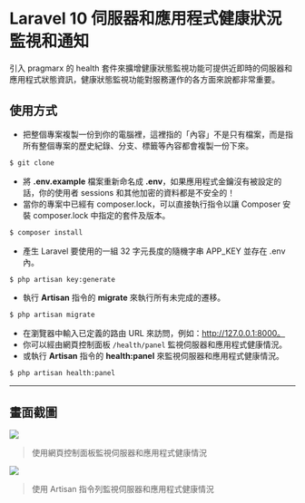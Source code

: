 # Laravel 10 伺服器和應用程式健康狀況監視和通知

引入 pragmarx 的 health 套件來擴增健康狀態監視功能可提供近即時的伺服器和應用程式狀態資訊，健康狀態監視功能對服務運作的各方面來說都非常重要。

## 使用方式
- 把整個專案複製一份到你的電腦裡，這裡指的「內容」不是只有檔案，而是指所有整個專案的歷史紀錄、分支、標籤等內容都會複製一份下來。
```sh
$ git clone
```
- 將 __.env.example__ 檔案重新命名成 __.env__，如果應用程式金鑰沒有被設定的話，你的使用者 sessions 和其他加密的資料都是不安全的！
- 當你的專案中已經有 composer.lock，可以直接執行指令以讓 Composer 安裝 composer.lock 中指定的套件及版本。
```sh
$ composer install
```
- 產生 Laravel 要使用的一組 32 字元長度的隨機字串 APP_KEY 並存在 .env 內。
```sh
$ php artisan key:generate
```
- 執行 __Artisan__ 指令的 __migrate__ 來執行所有未完成的遷移。
```sh
$ php artisan migrate
```
- 在瀏覽器中輸入已定義的路由 URL 來訪問，例如：http://127.0.0.1:8000。
- 你可以經由網頁控制面板 `/health/panel` 監視伺服器和應用程式健康情況。
- 或執行 __Artisan__ 指令的 __health:panel__ 來監視伺服器和應用程式健康情況。
```sh
$ php artisan health:panel
```

----

## 畫面截圖
![](https://i.imgur.com/kn1LMSb.png)
> 使用網頁控制面板監視伺服器和應用程式健康情況

![](https://i.imgur.com/o9zcZrc.png)
> 使用 Artisan 指令列監視伺服器和應用程式健康情況